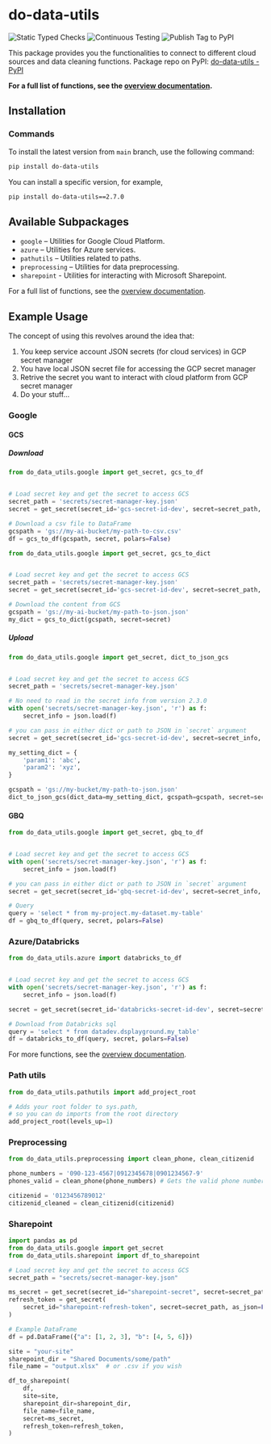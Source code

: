 # do-data-utils

![Static Typed Checks](https://github.com/anuponwa/do-data-utils/actions/workflows/static-checking.yml/badge.svg)
![Continuous Testing](https://github.com/anuponwa/do-data-utils/actions/workflows/continuous-testing.yml/badge.svg)
![Publish Tag to PyPI](https://github.com/anuponwa/do-data-utils/actions/workflows/publish-tag-to-pypi.yml/badge.svg)

This package provides you the functionalities to connect to different cloud sources and data cleaning functions.
Package repo on PyPI: [do-data-utils - PyPI](https://pypi.org/project/do-data-utils/)

**For a full list of functions, see the [overview documentation](https://github.com/anuponwa/do-data-utils/blob/main/docs/overview.md).**

## Installation

### Commands

To install the latest version from `main` branch, use the following command:
```bash
pip install do-data-utils
```
You can install a specific version, for example,
```bash
pip install do-data-utils==2.7.0
```

## Available Subpackages
- `google` – Utilities for Google Cloud Platform.
- `azure` – Utilities for Azure services.
- `pathutils` – Utilities related to paths.
- `preprocessing` – Utilities for data preprocessing.
- `sharepoint` - Utilities for interacting with Microsoft Sharepoint.

For a full list of functions, see the [overview documentation](https://github.com/anuponwa/do-data-utils/blob/main/docs/overview.md).


## Example Usage

The concept of using this revolves around the idea that:
1. You keep service account JSON secrets (for cloud services) in GCP secret manager
2. You have local JSON secret file for accessing the GCP secret manager
3. Retrive the secret you want to interact with cloud platform from GCP secret manager
4. Do your stuff...


### Google

#### GCS
##### Download

```python
from do_data_utils.google import get_secret, gcs_to_df


# Load secret key and get the secret to access GCS
secret_path = 'secrets/secret-manager-key.json'
secret = get_secret(secret_id='gcs-secret-id-dev', secret=secret_path, as_json=True)

# Download a csv file to DataFrame
gcspath = 'gs://my-ai-bucket/my-path-to-csv.csv'
df = gcs_to_df(gcspath, secret, polars=False)
```


```python
from do_data_utils.google import get_secret, gcs_to_dict


# Load secret key and get the secret to access GCS
secret_path = 'secrets/secret-manager-key.json'
secret = get_secret(secret_id='gcs-secret-id-dev', secret=secret_path, as_json=True)

# Download the content from GCS
gcspath = 'gs://my-ai-bucket/my-path-to-json.json'
my_dict = gcs_to_dict(gcspath, secret=secret)
```

##### Upload
```python
from do_data_utils.google import get_secret, dict_to_json_gcs


# Load secret key and get the secret to access GCS
secret_path = 'secrets/secret-manager-key.json'

# No need to read in the secret info from version 2.3.0
with open('secrets/secret-manager-key.json', 'r') as f:
    secret_info = json.load(f)

# you can pass in either dict or path to JSON in `secret` argument
secret = get_secret(secret_id='gcs-secret-id-dev', secret=secret_info, as_json=True) 

my_setting_dict = {
    'param1': 'abc',
    'param2': 'xyz',
}

gcspath = 'gs://my-bucket/my-path-to-json.json'
dict_to_json_gcs(dict_data=my_setting_dict, gcspath=gcspath, secret=secret)
```

#### GBQ

```python
from do_data_utils.google import get_secret, gbq_to_df


# Load secret key and get the secret to access GCS
with open('secrets/secret-manager-key.json', 'r') as f:
    secret_info = json.load(f)

# you can pass in either dict or path to JSON in `secret` argument
secret = get_secret(secret_id='gbq-secret-id-dev', secret=secret_info, as_json=True)

# Query
query = 'select * from my-project.my-dataset.my-table'
df = gbq_to_df(query, secret, polars=False)
```


### Azure/Databricks

```python
from do_data_utils.azure import databricks_to_df


# Load secret key and get the secret to access GCS
with open('secrets/secret-manager-key.json', 'r') as f:
    secret_info = json.load(f)

secret = get_secret(secret_id='databricks-secret-id-dev', secret=secret_info, as_json=True)

# Download from Databricks sql
query = 'select * from datadev.dsplayground.my_table'
df = databricks_to_df(query, secret, polars=False)
```

For more functions, see the [overview documentation](https://github.com/anuponwa/do-data-utils/blob/main/docs/overview.md).

### Path utils

```python
from do_data_utils.pathutils import add_project_root

# Adds your root folder to sys.path,
# so you can do imports from the root directory
add_project_root(levels_up=1)
```


### Preprocessing

```python
from do_data_utils.preprocessing import clean_phone, clean_citizenid

phone_numbers = '090-123-4567|0912345678|0901234567-9'
phones_valid = clean_phone(phone_numbers) # Gets the valid phone numbers

citizenid = '0123456789012'
citizenid_cleaned = clean_citizenid(citizenid)
```

### Sharepoint

```python
import pandas as pd
from do_data_utils.google import get_secret
from do_data_utils.sharepoint import df_to_sharepoint

# Load secret key and get the secret to access GCS
secret_path = "secrets/secret-manager-key.json"

ms_secret = get_secret(secret_id="sharepoint-secret", secret=secret_path, as_json=True)
refresh_token = get_secret(
    secret_id="sharepoint-refresh-token", secret=secret_path, as_json=False
)

# Example DataFrame
df = pd.DataFrame({"a": [1, 2, 3], "b": [4, 5, 6]})

site = "your-site"
sharepoint_dir = "Shared Documents/some/path"
file_name = "output.xlsx"  # or .csv if you wish

df_to_sharepoint(
    df,
    site=site,
    sharepoint_dir=sharepoint_dir,
    file_name=file_name,
    secret=ms_secret,
    refresh_token=refresh_token,
)
```